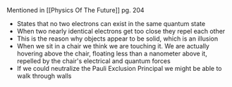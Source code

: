 Mentioned in [[Physics Of The Future]] pg. 204

- States that no two electrons can exist in the same quantum state
- When two nearly identical electrons get too close they repel each other
- This is the reason why objects appear to be solid, which is an illusion
- When we sit in a chair we think we are touching it. We are actually hovering above the chair, floating less than a nanometer above it, repelled by the chair's electrical and quantum forces
- If we could neutralize the Pauli Exclusion Principal we might be able to walk through walls